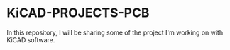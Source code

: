 # KiCAD-PROJECTS-PCB
In this repository, I will be sharing some of the project I'm working on with KiCAD software.
